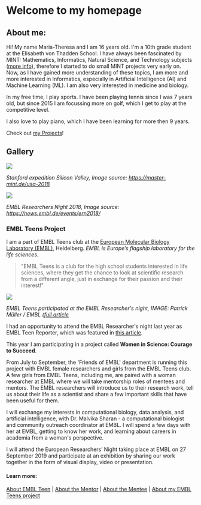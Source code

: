 # Welcome to my homepage

## About me:

Hi! My name Maria-Theresa and I am 16 years old. I'm a 10th grade student at the Elisabeth von Thadden School. I have always been fascinated by MINT: Mathematics, Informatics, Natural Science, and Technology subjects ([more info](https://de.wikipedia.org/wiki/MINT-F%C3%A4cher)), therefore I started to do small MINT projects very early on. Now, as I have gained more understanding of these topics, I am more and more interested in Informatics, especially in Artificial Intelligence (AI) and Machine Learning (ML). I am also very interested in medicine and biology. 

In my free time, I play sports. I have been playing tennis since I was 7 years old, but since 2015 I am focussing more on golf, which I get to play at the competitive level. 

I also love to play piano, which I have been learning for more then 9 years.

Check out [my Projects](./post/2019-07-30-my-projects.md)!

## Gallery

![](https://master-mint.de/wp-content/uploads/2019/04/USA_2018_06.jpg)

*Stanford expedition Silicon Valley, Image source: https://master-mint.de/usa-2018*


![](https://news.embl.de/wp-content/uploads/2018/11/IMG_7591-768x576.jpg)

*EMBL Researchers Night 2018, Image source: https://news.embl.de/events/ern2018/*

### EMBL Teens Project

I am a part of EMBL Teens club at the [European Molecular Biology Laboratory (EMBL)](https://www.embl.de/), Heidelberg. *EMBL is Europe’s flagship laboratory for the life sciences.*

> "EMBL Teens is a club for the high school students interested in life sciences, where they get the chance to look at scientific research from a different angle, just in exchange for their passion and their interest!"

![](https://news.embl.de/wp-content/uploads/2018/11/IMG_7611-e1543226950675.jpg)

*EMBL Teens participated at the EMBL Researcher's night, IMAGE: Patrick Müller / EMBL ([full article](https://news.embl.de/events/ern2018/)*

I had an opportunity to attend the EMBL Researcher's night last year as EMBL Teen Reporter, which was featured in [this article](https://news.embl.de/events/ern2018/).

This year I am participating in a project called **Women in Science: Courage to Succeed**.

From July to September, the 'Friends of EMBL' department is running this project with EMBL female researchers and girls from the EMBL Teens club. A few girls from EMBL Teens, including me, are paired with a woman researcher at EMBL where we will take mentorship roles of mentees and mentors. The EMBL researchers will introduce us to their research work, tell us about their life as a scientist and share a few important skills that have been useful for them. 

I will exchange my interests in computational biology, data analysis, and artificial intelligence, with Dr. Malvika Sharan - a computational biologist and community outreach coordinator at EMBL. I will spend a few days with her at EMBL, getting to know her work, and learning about careers in academia from a woman's perspective. 

I will attend the European Researchers’ Night taking place at EMBL on 27 September 2019 and participate at an exhibition by sharing our work together in the form of visual display, video or presentation.


#### Learn more:

[About EMBL Teen](https://www.embl.de/leben/friends/en) | [About the Mentor](https://about.me/malvikasharan) | [About the Mentee](https://matheli.github.io/Matheli/) | [About my EMBL Teens project](./post/2019-07-30-about-embl-wis.md)
